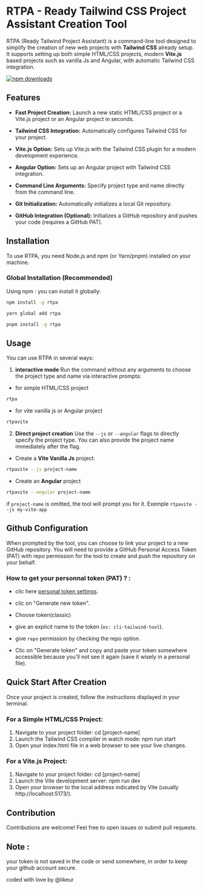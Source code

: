 # RTPA - Ready Tailwind CSS Project Assistant Creation Tool

RTPA (Ready Tailwind Project Assistant) is a command-line tool designed to simplify the creation of new web projects with **Tailwind CSS** already setup. It supports setting up both simple HTML/CSS projects, modern **Vite.js** based projects such as vanilla Js and Angular, with automatic Tailwind CSS integration.

[![npm downloads](https://img.shields.io/npm/dt/rtpa)](https://www.npmjs.com/package/rtpa)

## Features

* **Fast Project Creation:** Launch a new static HTML/CSS project or a Vite.js project or an Angular project in seconds.

* **Tailwind CSS Integration:** Automatically configures Tailwind CSS for your project.

* **Vite.js Option:** Sets up Vite.js with the Tailwind CSS plugin for a modern development experience.

* **Angular Option:** Sets up an Angular project with Tailwind CSS integration.

* **Command Line Arguments:** Specify project type and name directly from the command line.

* **Git Initialization:** Automatically initializes a local Git repository.

* **GitHub Integration (Optional):** Initializes a GitHub repository and pushes your code (requires a GitHub PAT).

## Installation

To use RTPA, you need Node.js and npm (or Yarn/pnpm) installed on your machine.

### Global Installation (Recommended)

Using npm : you can install it globally:

```bash
npm install -g rtpa
```
```bash
yarn global add rtpa
```
```bash
pnpm install -g rtpa
```

## Usage
You can use RTPA in several ways:

1. **interactive mode**
Run the command without any arguments to choose the project type and name via interactive prompts:

- for simple HTML/CSS project
```bash
rtpa
```

- for vite vanilla js or Angular project 
```bash
rtpavite
```

2. **Direct project creation**
Use the `--js` or `--angular` flags to directly specify the project type. You can also provide the project name immediately after the flag.

- Create a **Vite Vanilla Js** project:

```bash
rtpavite --js project-name
```

- Create an **Angular** project

```bash
rtpavite --angular project-name
```

if `project-name` is omitted, the tool will prompt you for it.
Exemple `rtpavite --js my-vite-app`


## Github Configuration

When prompted by the tool, you can choose to link your project to a new GitHub repository. You will need to provide a GitHub Personal Access Token (PAT) with repo permission for the tool to create and push the repository on your behalf.

### How to get your personnal token (PAT) ? :

- clic here [personal token settings](https://github.com/settings/tokens).

- clic on "Generate new token".

- Choose token(classic)

- give an explicit name to the token (`ex: cli-tailwind-tool`).

- give `repo` permission by checking the repo option.

- Clic on "Generate token" and copy and paste your token somewhere accessible because you'll not see it again (save it wisely in a personal file).


## Quick Start After Creation
Once your project is created, follow the instructions displayed in your terminal.

### For a Simple HTML/CSS Project:
1. Navigate to your project folder: cd [project-name]
2. Launch the Tailwind CSS compiler in watch mode: npm run start
3. Open your index.html file in a web browser to see your live changes.

### For a Vite.js Project:
1. Navigate to your project folder: cd [project-name]
2. Launch the Vite development server: npm run dev
3. Open your browser to the local address indicated by Vite (usually http://localhost:5173/).

## Contribution
Contributions are welcome! Feel free to open issues or submit pull requests.


## Note : 

your token is not saved in the code or send somewhere, in order to keep your github account secure.


coded with love by @likeur